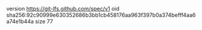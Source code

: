 version https://git-lfs.github.com/spec/v1
oid sha256:92c90999e630352686b3bb1cb458176aa963f397b0a374befff4aa6a74e1b44a
size 77
